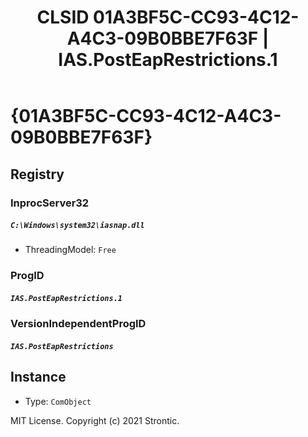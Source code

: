 ﻿---
title: "CLSID 01A3BF5C-CC93-4C12-A4C3-09B0BBE7F63F | IAS.PostEapRestrictions.1"
excerpt: What is COM-Object CLSID 01A3BF5C-CC93-4C12-A4C3-09B0BBE7F63F?
---

# {01A3BF5C-CC93-4C12-A4C3-09B0BBE7F63F}


## Registry


### InprocServer32

##### `C:\Windows\system32\iasnap.dll`
* ThreadingModel: `Free`

### ProgID

##### `IAS.PostEapRestrictions.1`

### VersionIndependentProgID

##### `IAS.PostEapRestrictions`

## Instance

* Type: `ComObject`

MIT License. Copyright (c) 2021 Strontic.


